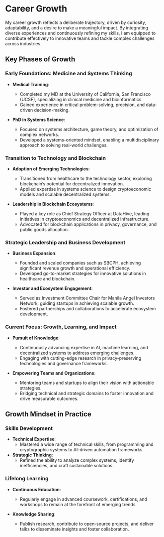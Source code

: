 # Career Growth

My career growth reflects a deliberate trajectory, driven by curiosity, adaptability, and a desire to make a meaningful impact. By integrating diverse experiences and continuously refining my skills, I am equipped to contribute effectively to innovative teams and tackle complex challenges across industries.

## Key Phases of Growth

### Early Foundations: Medicine and Systems Thinking
- **Medical Training**:  
  - Completed my MD at the University of California, San Francisco (UCSF), specializing in clinical medicine and bioinformatics.  
  - Gained experience in critical problem-solving, precision, and data-driven decision-making.

- **PhD in Systems Science**:  
  - Focused on systems architecture, game theory, and optimization of complex networks.  
  - Developed a systems-oriented mindset, enabling a multidisciplinary approach to solving real-world challenges.

### Transition to Technology and Blockchain
- **Adoption of Emerging Technologies**:  
  - Transitioned from healthcare to the technology sector, exploring blockchain’s potential for decentralized innovation.  
  - Applied expertise in systems science to design cryptoeconomic models and scalable decentralized systems.

- **Leadership in Blockchain Ecosystems**:  
  - Played a key role as Chief Strategy Officer at DataHive, leading initiatives in cryptoeconomics and decentralized infrastructure.  
  - Advocated for blockchain applications in privacy, governance, and public goods allocation.

### Strategic Leadership and Business Development
- **Business Expansion**:  
  - Founded and scaled companies such as SBCPH, achieving significant revenue growth and operational efficiency.  
  - Developed go-to-market strategies for innovative solutions in healthcare and blockchain.

- **Investor and Ecosystem Engagement**:  
  - Served as Investment Committee Chair for Manila Angel Investors Network, guiding startups in achieving scalable growth.  
  - Fostered partnerships and collaborations to accelerate ecosystem development.

### Current Focus: Growth, Learning, and Impact
- **Pursuit of Knowledge**:  
  - Continuously advancing expertise in AI, machine learning, and decentralized systems to address emerging challenges.  
  - Engaging with cutting-edge research in privacy-preserving technologies and governance frameworks.

- **Empowering Teams and Organizations**:  
  - Mentoring teams and startups to align their vision with actionable strategies.  
  - Bridging technical and strategic domains to foster innovation and drive measurable outcomes.

## Growth Mindset in Practice

### Skills Development
- **Technical Expertise**:  
  - Mastered a wide range of technical skills, from programming and cryptographic systems to AI-driven automation frameworks.
- **Strategic Thinking**:  
  - Refined the ability to analyze complex systems, identify inefficiencies, and craft sustainable solutions.

### Lifelong Learning
- **Continuous Education**:  
  - Regularly engage in advanced coursework, certifications, and workshops to remain at the forefront of emerging trends.

- **Knowledge Sharing**:  
  - Publish research, contribute to open-source projects, and deliver talks to disseminate insights and foster collaboration.

